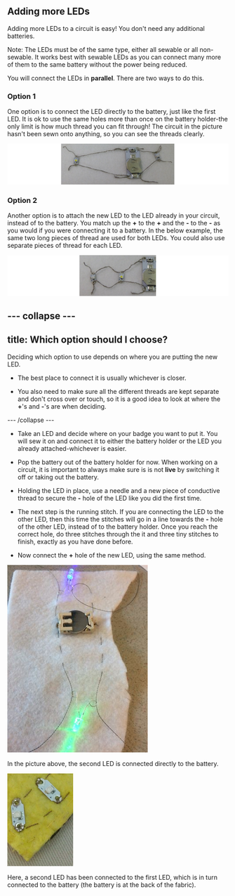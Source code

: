 ## Adding more LEDs

Adding more LEDs to a circuit is easy! You don't need any additional batteries. 
 
Note: The LEDs must be of the same type, either all sewable or all non-sewable. It works best with sewable LEDs as you can connect many more of them to the same battery without the power being reduced.
 
You will connect the LEDs in **parallel**. There are two ways to do this.

### Option 1
One option is to connect the LED directly to the battery, just like the first LED. It is ok to use the same holes more than once on the battery holder-the only limit is how much thread you can fit through! The circuit in the picture hasn't been sewn onto anything, so you can see the threads clearly.

![](images/more_leds_separate_120_333_650.png)

### Option 2
Another option is to attach the new LED to the LED already in your circuit, instead of to the battery. You match up the **+** to the **+** and the **-** to the **-** as you would if you were connecting it to a battery. In the below example, the same two long pieces of thread are used for both LEDs. You could also use separate pieces of thread for each LED.

![](images/more_leds_extended_120_225_650.png)
 
--- collapse ---
---
title: Which option should I choose?
---

Deciding which option to use depends on where you are putting the new LED. 

+ The best place to connect it is usually whichever is closer.

+ You also need to make sure all the different threads are kept separate and don't cross over or touch, so it is a good idea to look at where the **+**'s and **-**'s are when deciding.

--- /collapse ---

+ Take an LED and decide where on your badge you want to put it. You will sew it on and connect it to either the battery holder or the LED you already attached-whichever is easier.

+ Pop the battery out of the battery holder for now. When working on a circuit, it is important to always make sure is is not **live** by switching it off or taking out the battery.

+ Holding the LED in place, use a needle and a new piece of conductive thread to secure the **-** hole of the LED like you did the first time.

+ The next step is the running stitch. If you are connecting the LED to the other LED, then this time the stitches will go in a line towards the **-** hole of the other LED, instead of to the battery holder. Once you reach the correct hole, do three stitches through the it and three tiny stitches to finish, exactly as you have done before.

+ Now connect the **+** hole of the new LED, using the same method.

![](images/second_led.JPG)

In the picture above, the second LED is connected directly to the battery.

![](images/second_led2.png)

Here, a second LED has been connected to the first LED, which is in turn connected to the battery (the battery is at the back of the fabric).

  


